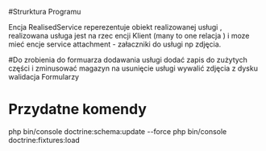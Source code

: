 #Strurktura Programu 

 Encja RealisedService  reperezentuje obiekt realizowanej usługi , realizowana usługa jest na rzec encji Klient (many to one relacja ) i moze mieć encje service attachment - załaczniki do usługi  np zdjęcia.

#Do zrobienia
do formuarza dodawania usługi dodać zapis do zużytych części i zminusować magazyn
na usunięcie usługi wywalić zdjęcia z dysku
walidacja Formularzy

# Przydatne komendy 
php bin/console doctrine:schema:update --force 
php bin/console doctrine:fixtures:load